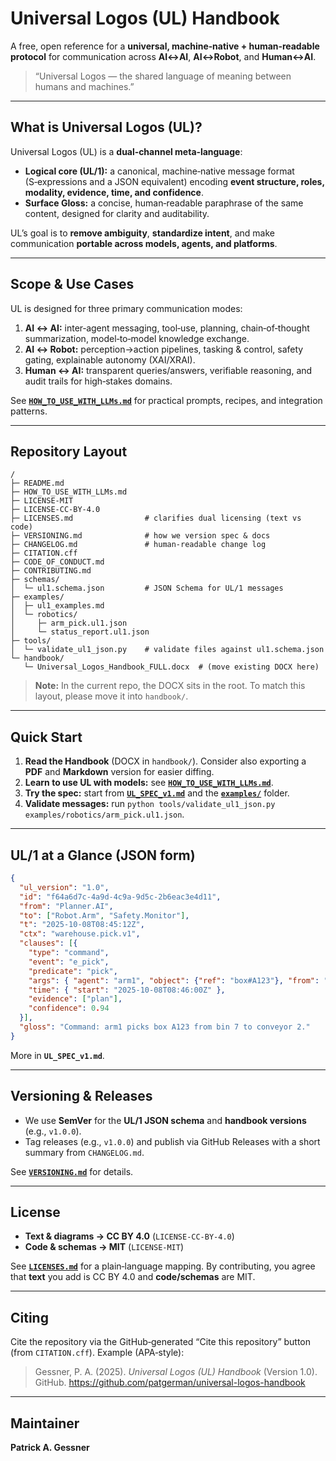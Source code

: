 # Universal Logos (UL) Handbook

A free, open reference for a **universal, machine‑native + human‑readable protocol** for communication across **AI↔AI**, **AI↔Robot**, and **Human↔AI**.

> “Universal Logos — the shared language of meaning between humans and machines.”

---

## What is Universal Logos (UL)?

Universal Logos (UL) is a **dual‑channel meta‑language**:

- **Logical core (UL/1):** a canonical, machine‑native message format (S‑expressions and a JSON equivalent) encoding **event structure, roles, modality, evidence, time, and confidence**.
- **Surface Gloss:** a concise, human‑readable paraphrase of the same content, designed for clarity and auditability.

UL’s goal is to **remove ambiguity**, **standardize intent**, and make communication **portable across models, agents, and platforms**.

---

## Scope & Use Cases

UL is designed for three primary communication modes:

1. **AI ↔ AI:** inter‑agent messaging, tool‑use, planning, chain‑of‑thought summarization, model‑to‑model knowledge exchange.
2. **AI ↔ Robot:** perception→action pipelines, tasking & control, safety gating, explainable autonomy (XAI/XRAI).
3. **Human ↔ AI:** transparent queries/answers, verifiable reasoning, and audit trails for high‑stakes domains.

See **[`HOW_TO_USE_WITH_LLMs.md`](HOW_TO_USE_WITH_LLMs.md)** for practical prompts, recipes, and integration patterns.

---

## Repository Layout

```
/
├─ README.md
├─ HOW_TO_USE_WITH_LLMs.md
├─ LICENSE-MIT
├─ LICENSE-CC-BY-4.0
├─ LICENSES.md                # clarifies dual licensing (text vs code)
├─ VERSIONING.md              # how we version spec & docs
├─ CHANGELOG.md               # human-readable change log
├─ CITATION.cff
├─ CODE_OF_CONDUCT.md
├─ CONTRIBUTING.md
├─ schemas/
│  └─ ul1.schema.json         # JSON Schema for UL/1 messages
├─ examples/
│  ├─ ul1_examples.md
│  └─ robotics/
│     ├─ arm_pick.ul1.json
│     └─ status_report.ul1.json
├─ tools/
│  └─ validate_ul1_json.py    # validate files against ul1.schema.json
└─ handbook/
   └─ Universal_Logos_Handbook_FULL.docx  # (move existing DOCX here)
```
> **Note:** In the current repo, the DOCX sits in the root. To match this layout, please move it into `handbook/`.

---

## Quick Start

1. **Read the Handbook** (DOCX in `handbook/`). Consider also exporting a **PDF** and **Markdown** version for easier diffing.
2. **Learn to use UL with models:** see **[`HOW_TO_USE_WITH_LLMs.md`](HOW_TO_USE_WITH_LLMs.md)**.
3. **Try the spec:** start from **[`UL_SPEC_v1.md`](UL_SPEC_v1.md)** and the **[`examples/`](examples/)** folder.
4. **Validate messages:** run `python tools/validate_ul1_json.py examples/robotics/arm_pick.ul1.json`.

---

## UL/1 at a Glance (JSON form)

```json
{
  "ul_version": "1.0",
  "id": "f64a6d7c-4a9d-4c9a-9d5c-2b6eac3e4d11",
  "from": "Planner.AI",
  "to": ["Robot.Arm", "Safety.Monitor"],
  "t": "2025-10-08T08:45:12Z",
  "ctx": "warehouse.pick.v1",
  "clauses": [{
    "type": "command",
    "event": "e_pick",
    "predicate": "pick",
    "args": { "agent": "arm1", "object": {"ref": "box#A123"}, "from": "bin#7", "to": "conveyor#2" },
    "time": { "start": "2025-10-08T08:46:00Z" },
    "evidence": ["plan"],
    "confidence": 0.94
  }],
  "gloss": "Command: arm1 picks box A123 from bin 7 to conveyor 2."
}
```

More in **`UL_SPEC_v1.md`**.

---

## Versioning & Releases

- We use **SemVer** for the **UL/1 JSON schema** and **handbook versions** (e.g., `v1.0.0`).
- Tag releases (e.g., `v1.0.0`) and publish via GitHub Releases with a short summary from `CHANGELOG.md`.

See **[`VERSIONING.md`](VERSIONING.md)** for details.

---

## License

- **Text & diagrams → CC BY 4.0** (`LICENSE-CC-BY-4.0`)  
- **Code & schemas → MIT** (`LICENSE-MIT`)

See **[`LICENSES.md`](LICENSES.md)** for a plain‑language mapping. By contributing, you agree that **text** you add is CC BY 4.0 and **code/schemas** are MIT.

---

## Citing

Cite the repository via the GitHub‑generated “Cite this repository” button (from `CITATION.cff`). Example (APA‑style):

> Gessner, P. A. (2025). *Universal Logos (UL) Handbook* (Version 1.0). GitHub. https://github.com/patgerman/universal-logos-handbook

---

## Maintainer

**Patrick A. Gessner**

